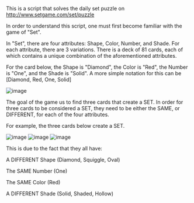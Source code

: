 This is a script that solves the daily set puzzle on http://www.setgame.com/set/puzzle


In order to understand this script, one must first become familiar with the game of "Set".

In "Set", there are four attributes: Shape, Color, Number, and Shade.  For each attribute, there are 3 variations. There is a deck of 81 cards, each of which contains a unique combination of the aforementioned attributes.

For the card below, the Shape is "Diamond", the Color is "Red", the Number is "One", and the Shade is "Solid".  A more simple notation for this can be [Diamond, Red, One, Solid]

![image](https://user-images.githubusercontent.com/92408910/222538393-5a11a0f6-7668-4d49-9333-b3840b094774.png)

The goal of the game us to find three cards that create a SET.  In order for three cards to be considered a SET, they need to be either the SAME, or DIFFERENT, for each of the four attributes.

For example, the three cards below create a SET.

![image](https://user-images.githubusercontent.com/92408910/222541622-a013435a-410e-47b7-aff8-35834a27ad60.png) ![image](https://user-images.githubusercontent.com/92408910/222541543-3718210c-9c18-45df-b066-acdf0f44f816.png) ![image](https://user-images.githubusercontent.com/92408910/222541687-08f873a1-dcd6-4d53-9927-0578d034e5d5.png)

This is due to the fact that they all have:

A DIFFERENT Shape (Diamond, Squiggle, Oval)

The SAME Number (One)

The SAME Color (Red)

A DIFFERENT Shade (Solid, Shaded, Hollow)
